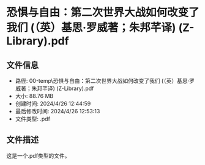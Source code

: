 ﻿# 恐惧与自由：第二次世界大战如何改变了我们 (（英）基思·罗威著；朱邦芊译) (Z-Library).pdf

## 文件信息
- 路径: 00-temp\恐惧与自由：第二次世界大战如何改变了我们 (（英）基思·罗威著；朱邦芊译) (Z-Library).pdf
- 大小: 88.76 MB
- 创建时间: 2024/4/26 12:44:59
- 最后修改时间: 2024/4/26 12:53:13
- 文件类型: .pdf

## 文件描述
这是一个.pdf类型的文件。

